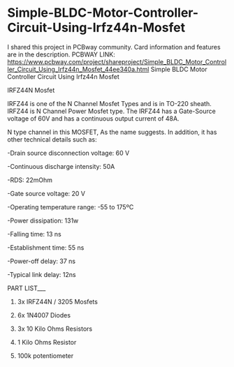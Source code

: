 # Simple-BLDC-Motor-Controller-Circuit-Using-Irfz44n-Mosfet
I shared this project in PCBway community. Card information and features are in the description. PCBWAY LINK:  https://www.pcbway.com/project/shareproject/Simple_BLDC_Motor_Controller_Circuit_Using_Irfz44n_Mosfet_44ee340a.html
Simple BLDC Motor Controller Circuit Using Irfz44n Mosfet

 

IRFZ44N Mosfet

IRFZ44 is one of the N Channel Mosfet Types and is in TO-220 sheath. IRFZ44 is N Channel Power Mosfet type. The IRFZ44 has a Gate-Source voltage of 60V and has a continuous output current of 48A.

N type channel in this MOSFET, As the name suggests. In addition, it has other technical details such as:

-Drain source disconnection voltage: 60 V

-Continuous discharge intensity: 50A

-RDS: 22mOhm

-Gate source voltage: 20 V

-Operating temperature range: -55 to 175ºC

-Power dissipation: 131w

-Falling time: 13 ns

-Establishment time: 55 ns

-Power-off delay: 37 ns

-Typical link delay: 12ns





PART LIST___



1) 3x IRFZ44N / 3205 Mosfets

2) 6x 1N4007 Diodes

3) 3x 10 Kilo Ohms Resistors

4) 1 Kilo Ohms Resistor

5) 100k potentiometer
